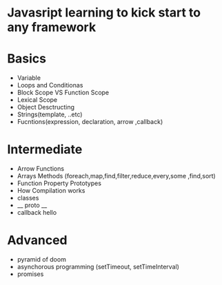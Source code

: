 # Javasript learning to kick start to any framework 

#  Basics 
- Variable
- Loops and Conditionas
- Block Scope VS Function Scope 
- Lexical Scope
- Object Desctructing
- Strings(template, ..etc)
- Fucntions(expression, declaration, arrow ,callback)
#  Intermediate  
- Arrow Functions
- Arrays Methods (foreach,map,find,filter,reduce,every,some ,find,sort)
- Function Property Prototypes
- How Compilation works
- classes
- __ proto __
- callback hello

#  Advanced  
- pyramid of doom 
- asynchorous programming (setTimeout, setTimeInterval)
- promises
